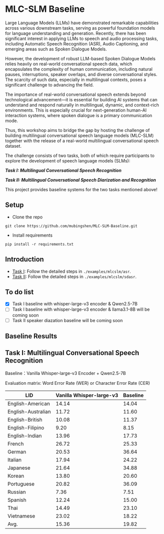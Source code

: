 # MLC-SLM Baseline
Large Language Models (LLMs) have demonstrated remarkable capabilities across various downstream tasks, serving as powerful foundation models for language understanding and generation. Recently, there has been significant interest in applying LLMs to speech and audio processing tasks, including Automatic Speech Recognition (ASR), Audio Captioning, and emerging areas such as Spoken Dialogue Models.

However, the development of robust LLM-based Spoken Dialogue Models relies heavily on real-world conversational speech data, which encapsulates the complexity of human communication, including natural pauses, interruptions, speaker overlaps, and diverse conversational styles. The scarcity of such data, especially in multilingual contexts, poses a significant challenge to advancing the field.

The importance of real-world conversational speech extends beyond technological advancement—it is essential for building AI systems that can understand and respond naturally in multilingual, dynamic, and context-rich environments. This is especially crucial for next-generation human-AI interaction systems, where spoken dialogue is a primary communication mode.

Thus, this workshop aims to bridge the gap by hosting the challenge of building multilingual conversational speech language models (MLC-SLM) together with the release of a real-world multilingual conversational speech dataset.

The challenge consists of two tasks, both of which require participants to explore the development of speech language models (SLMs):

***Task I: Multilingual Conversational Speech Recognition***

***Task II: Multilingual Conversational Speech Diarization and Recognition***

This project provides baseline systems for the two tasks mentioned above!

## Setup
* Clone the repo
```shell
git clone https://github.com/mubingshen/MLC-SLM-Baseline.git
```
* Install requirements
```shell
pip install -r requirements.txt
```
## Introduction

* [Task I](./examples/mlcslm/asr): Follow the detailed steps in `./examples/mlcslm/asr`. 
* [Task II](./examples/mlcslm/sdasr): Follow the detailed steps in `./examples/mlcslm/sdasr`.

## To do list
- [x] Task I baseline with whisper-large-v3 encoder & Qwen2.5-7B
- [ ] Task I baseline with whisper-large-v3 encoder & llama3.1-8B will be coming soon
- [ ] Task II speaker diazation baseline will be coming soon

## Baseline Results
## Task I: Multilingual Conversational Speech Recognition
Baseline：Vanilla Whisper-large-v3 Encoder + Qwen2.5-7B

Evaluation matrix: Word Error Rate (WER) or Character Error Rate (CER)

| LID                | Vanilla Whisper-large-v3    | Baseline |
|--------------------|-----------------------------|----------|
| English-American   | 14.14                       | 14.04    |
| English-Australian | 11.72                       | 11.60    |
| English-British    | 10.08                       | 11.37    |
| English-Filipino   | 9.20                        | 8.15     |
| English-Indian     | 13.96                       | 17.73    |
| French             | 26.72                       | 25.33    |
| German             | 20.53                       | 36.64    |
| Italian            | 17.94                       | 24.22    |
| Japanese           | 21.64                       | 34.88    |
| Korean             | 13.80                       | 20.60    |
| Portuguese         | 20.82                       | 36.09    |
| Russian            | 7.36                        | 7.51     |
| Spanish            | 12.24                       | 15.00    |
| Thai               | 14.49                       | 23.10    |
| Vietnamese         | 23.02                       | 18.22    |
| Avg.               | 15.36                       | 19.82    |

